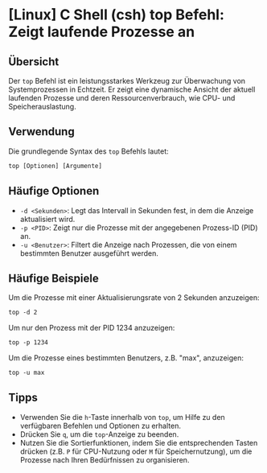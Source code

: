 # [Linux] C Shell (csh) top Befehl: Zeigt laufende Prozesse an

## Übersicht
Der `top` Befehl ist ein leistungsstarkes Werkzeug zur Überwachung von Systemprozessen in Echtzeit. Er zeigt eine dynamische Ansicht der aktuell laufenden Prozesse und deren Ressourcenverbrauch, wie CPU- und Speicherauslastung.

## Verwendung
Die grundlegende Syntax des `top` Befehls lautet:

```csh
top [Optionen] [Argumente]
```

## Häufige Optionen
- `-d <Sekunden>`: Legt das Intervall in Sekunden fest, in dem die Anzeige aktualisiert wird.
- `-p <PID>`: Zeigt nur die Prozesse mit der angegebenen Prozess-ID (PID) an.
- `-u <Benutzer>`: Filtert die Anzeige nach Prozessen, die von einem bestimmten Benutzer ausgeführt werden.

## Häufige Beispiele
Um die Prozesse mit einer Aktualisierungsrate von 2 Sekunden anzuzeigen:

```csh
top -d 2
```

Um nur den Prozess mit der PID 1234 anzuzeigen:

```csh
top -p 1234
```

Um die Prozesse eines bestimmten Benutzers, z.B. "max", anzuzeigen:

```csh
top -u max
```

## Tipps
- Verwenden Sie die `h`-Taste innerhalb von `top`, um Hilfe zu den verfügbaren Befehlen und Optionen zu erhalten.
- Drücken Sie `q`, um die `top`-Anzeige zu beenden.
- Nutzen Sie die Sortierfunktionen, indem Sie die entsprechenden Tasten drücken (z.B. `P` für CPU-Nutzung oder `M` für Speichernutzung), um die Prozesse nach Ihren Bedürfnissen zu organisieren.